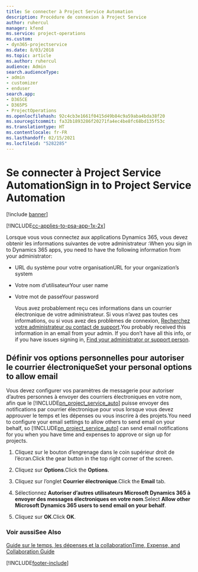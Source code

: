 ```yaml
---
title: Se connecter à Project Service Automation
description: Procédure de connexion à Project Service
author: ruhercul
manager: kfend
ms.service: project-operations
ms.custom:
- dyn365-projectservice
ms.date: 8/03/2018
ms.topic: article
ms.author: ruhercul
audience: Admin
search.audienceType:
- admin
- customizer
- enduser
search.app:
- D365CE
- D365PS
- ProjectOperations
ms.openlocfilehash: 92c4cb3e1661f0415d49b84c9a59aba4bda38f20
ms.sourcegitcommit: fa32b1893286f20271fa4ec4be8fc68bd135f53c
ms.translationtype: HT
ms.contentlocale: fr-FR
ms.lasthandoff: 02/15/2021
ms.locfileid: "5282285"
---
```

# <a name="sign-in-to-project-service-automation"></a><span data-ttu-id="78745-103">Se connecter à Project Service Automation</span><span class="sxs-lookup"><span data-stu-id="78745-103">Sign in to Project Service Automation</span></span>

[!include [banner](../includes/psa-now-project-operations.md)]

[!INCLUDE[cc-applies-to-psa-app-1x-2x](../includes/cc-applies-to-psa-app-1x-2x.md)]

<span data-ttu-id="78745-104">Lorsque vous vous connectez aux applications Dynamics 365, vous devez obtenir les informations suivantes de votre administrateur :</span><span class="sxs-lookup"><span data-stu-id="78745-104">When you sign in to Dynamics 365 apps, you need to have the following information from your administrator:</span></span>  
  
- <span data-ttu-id="78745-105">URL du système pour votre organisation</span><span class="sxs-lookup"><span data-stu-id="78745-105">URL for your organization’s system</span></span>  
  
- <span data-ttu-id="78745-106">Votre nom d’utilisateur</span><span class="sxs-lookup"><span data-stu-id="78745-106">Your user name</span></span>  
  
- <span data-ttu-id="78745-107">Votre mot de passe</span><span class="sxs-lookup"><span data-stu-id="78745-107">Your password</span></span>  
  
  <span data-ttu-id="78745-108">Vous avez probablement reçu ces informations dans un courrier électronique de votre administrateur. Si vous n’avez pas toutes ces informations, ou si vous avez des problèmes de connexion, [Recherchez votre administrateur ou contact de support](https://docs.microsoft.com/dynamics365/customerengagement/on-premises/basics/find-administrator-support).</span><span class="sxs-lookup"><span data-stu-id="78745-108">You probably received this information in an email from your admin. If you don’t have all this info, or if you have issues signing in, [Find your administrator or support person](https://docs.microsoft.com/dynamics365/customerengagement/on-premises/basics/find-administrator-support).</span></span>  
  
## <a name="set-your-personal-options-to-allow-email"></a><span data-ttu-id="78745-109">Définir vos options personnelles pour autoriser le courrier électronique</span><span class="sxs-lookup"><span data-stu-id="78745-109">Set your personal options to allow email</span></span>  
 <span data-ttu-id="78745-110">Vous devez configurer vos paramètres de messagerie pour autoriser d’autres personnes à envoyer des courriers électroniques en votre nom, afin que le [!INCLUDE[pn_project_service_auto](../includes/pn-project-service-auto.md)] puisse envoyer des notifications par courrier électronique pour vous lorsque vous devez approuver le temps et les dépenses ou vous inscrire à des projets.</span><span class="sxs-lookup"><span data-stu-id="78745-110">You need to configure your email settings to allow others to send email on your behalf, so [!INCLUDE[pn_project_service_auto](../includes/pn-project-service-auto.md)] can send email notifications for you when you have time and expenses to approve or sign up for projects.</span></span>  
  
1.  <span data-ttu-id="78745-111">Cliquez sur le bouton d’engrenage dans le coin supérieur droit de l’écran.</span><span class="sxs-lookup"><span data-stu-id="78745-111">Click the gear button in the top right corner of the screen.</span></span>  
  
2.  <span data-ttu-id="78745-112">Cliquez sur **Options**.</span><span class="sxs-lookup"><span data-stu-id="78745-112">Click the **Options**.</span></span>  
  
3.  <span data-ttu-id="78745-113">Cliquez sur l’onglet **Courrier électronique**.</span><span class="sxs-lookup"><span data-stu-id="78745-113">Click the **Email** tab.</span></span>  
  
4.  <span data-ttu-id="78745-114">Sélectionnez **Autoriser d’autres utilisateurs Microsoft Dynamics 365 à envoyer des messages électroniques en votre nom**.</span><span class="sxs-lookup"><span data-stu-id="78745-114">Select **Allow other Microsoft Dynamics 365 users to send email on your behalf**.</span></span>  
  
5.  <span data-ttu-id="78745-115">Cliquez sur **OK**.</span><span class="sxs-lookup"><span data-stu-id="78745-115">Click **OK**.</span></span>  
  
### <a name="see-also"></a><span data-ttu-id="78745-116">Voir aussi</span><span class="sxs-lookup"><span data-stu-id="78745-116">See Also</span></span>  
 [<span data-ttu-id="78745-117">Guide sur le temps, les dépenses et la collaboration</span><span class="sxs-lookup"><span data-stu-id="78745-117">Time, Expense, and Collaboration Guide</span></span>](../psa/time-expense-collaboration-guide.md)


[!INCLUDE[footer-include](../includes/footer-banner.md)]
